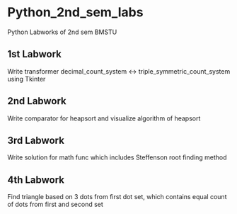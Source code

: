 # Python_2nd_sem_labs
Python Labworks of 2nd sem BMSTU
## 1st Labwork
Write transformer decimal_count_system <-> triple_symmetric_count_system using Tkinter
## 2nd Labwork
Write comparator for heapsort and visualize algorithm of heapsort
## 3rd Labwork
Write solution for math func which includes Steffenson root finding method
## 4th Labwork
Find triangle based on 3 dots from first dot set, which contains equal count of dots from first and second set
